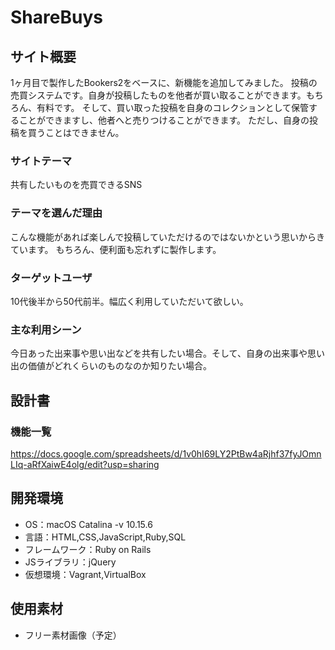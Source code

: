 # ShareBuys

## サイト概要
1ヶ月目で製作したBookers2をベースに、新機能を追加してみました。
投稿の売買システムです。自身が投稿したものを他者が買い取ることができます。もちろん、有料です。
そして、買い取った投稿を自身のコレクションとして保管することができますし、他者へと売りつけることができます。
ただし、自身の投稿を買うことはできません。

### サイトテーマ
共有したいものを売買できるSNS

### テーマを選んだ理由
こんな機能があれば楽しんで投稿していただけるのではないかという思いからきています。
もちろん、便利面も忘れずに製作します。

### ターゲットユーザ
10代後半から50代前半。幅広く利用していただいて欲しい。

### 主な利用シーン
今日あった出来事や思い出などを共有したい場合。そして、自身の出来事や思い出の価値がどれくらいのものなのか知りたい場合。

## 設計書

### 機能一覧
https://docs.google.com/spreadsheets/d/1v0hI69LY2PtBw4aRjhf37fyJOmnLIq-aRfXaiwE4olg/edit?usp=sharing

## 開発環境
- OS：macOS Catalina -v 10.15.6
- 言語：HTML,CSS,JavaScript,Ruby,SQL
- フレームワーク：Ruby on Rails
- JSライブラリ：jQuery
- 仮想環境：Vagrant,VirtualBox

## 使用素材
- フリー素材画像（予定）

